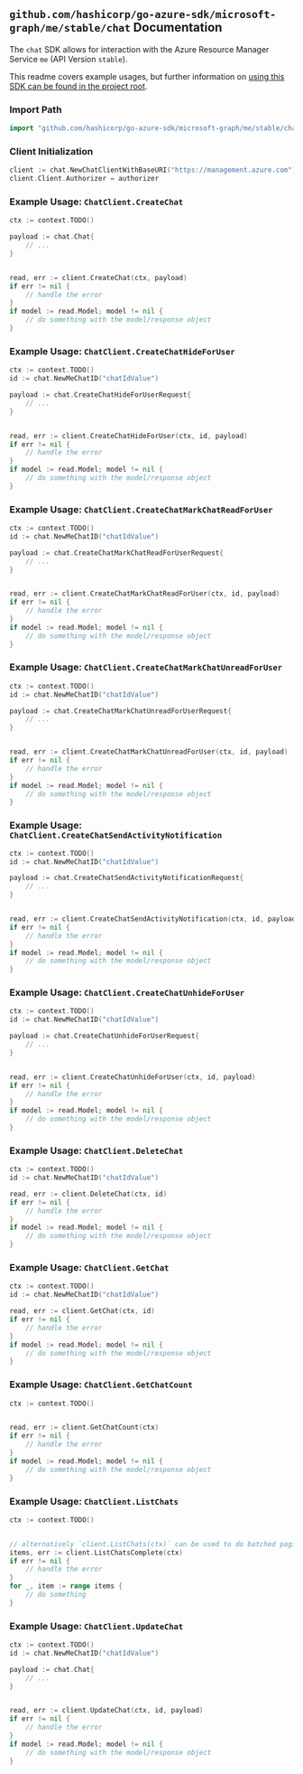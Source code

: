 
## `github.com/hashicorp/go-azure-sdk/microsoft-graph/me/stable/chat` Documentation

The `chat` SDK allows for interaction with the Azure Resource Manager Service `me` (API Version `stable`).

This readme covers example usages, but further information on [using this SDK can be found in the project root](https://github.com/hashicorp/go-azure-sdk/tree/main/docs).

### Import Path

```go
import "github.com/hashicorp/go-azure-sdk/microsoft-graph/me/stable/chat"
```


### Client Initialization

```go
client := chat.NewChatClientWithBaseURI("https://management.azure.com")
client.Client.Authorizer = authorizer
```


### Example Usage: `ChatClient.CreateChat`

```go
ctx := context.TODO()

payload := chat.Chat{
	// ...
}


read, err := client.CreateChat(ctx, payload)
if err != nil {
	// handle the error
}
if model := read.Model; model != nil {
	// do something with the model/response object
}
```


### Example Usage: `ChatClient.CreateChatHideForUser`

```go
ctx := context.TODO()
id := chat.NewMeChatID("chatIdValue")

payload := chat.CreateChatHideForUserRequest{
	// ...
}


read, err := client.CreateChatHideForUser(ctx, id, payload)
if err != nil {
	// handle the error
}
if model := read.Model; model != nil {
	// do something with the model/response object
}
```


### Example Usage: `ChatClient.CreateChatMarkChatReadForUser`

```go
ctx := context.TODO()
id := chat.NewMeChatID("chatIdValue")

payload := chat.CreateChatMarkChatReadForUserRequest{
	// ...
}


read, err := client.CreateChatMarkChatReadForUser(ctx, id, payload)
if err != nil {
	// handle the error
}
if model := read.Model; model != nil {
	// do something with the model/response object
}
```


### Example Usage: `ChatClient.CreateChatMarkChatUnreadForUser`

```go
ctx := context.TODO()
id := chat.NewMeChatID("chatIdValue")

payload := chat.CreateChatMarkChatUnreadForUserRequest{
	// ...
}


read, err := client.CreateChatMarkChatUnreadForUser(ctx, id, payload)
if err != nil {
	// handle the error
}
if model := read.Model; model != nil {
	// do something with the model/response object
}
```


### Example Usage: `ChatClient.CreateChatSendActivityNotification`

```go
ctx := context.TODO()
id := chat.NewMeChatID("chatIdValue")

payload := chat.CreateChatSendActivityNotificationRequest{
	// ...
}


read, err := client.CreateChatSendActivityNotification(ctx, id, payload)
if err != nil {
	// handle the error
}
if model := read.Model; model != nil {
	// do something with the model/response object
}
```


### Example Usage: `ChatClient.CreateChatUnhideForUser`

```go
ctx := context.TODO()
id := chat.NewMeChatID("chatIdValue")

payload := chat.CreateChatUnhideForUserRequest{
	// ...
}


read, err := client.CreateChatUnhideForUser(ctx, id, payload)
if err != nil {
	// handle the error
}
if model := read.Model; model != nil {
	// do something with the model/response object
}
```


### Example Usage: `ChatClient.DeleteChat`

```go
ctx := context.TODO()
id := chat.NewMeChatID("chatIdValue")

read, err := client.DeleteChat(ctx, id)
if err != nil {
	// handle the error
}
if model := read.Model; model != nil {
	// do something with the model/response object
}
```


### Example Usage: `ChatClient.GetChat`

```go
ctx := context.TODO()
id := chat.NewMeChatID("chatIdValue")

read, err := client.GetChat(ctx, id)
if err != nil {
	// handle the error
}
if model := read.Model; model != nil {
	// do something with the model/response object
}
```


### Example Usage: `ChatClient.GetChatCount`

```go
ctx := context.TODO()


read, err := client.GetChatCount(ctx)
if err != nil {
	// handle the error
}
if model := read.Model; model != nil {
	// do something with the model/response object
}
```


### Example Usage: `ChatClient.ListChats`

```go
ctx := context.TODO()


// alternatively `client.ListChats(ctx)` can be used to do batched pagination
items, err := client.ListChatsComplete(ctx)
if err != nil {
	// handle the error
}
for _, item := range items {
	// do something
}
```


### Example Usage: `ChatClient.UpdateChat`

```go
ctx := context.TODO()
id := chat.NewMeChatID("chatIdValue")

payload := chat.Chat{
	// ...
}


read, err := client.UpdateChat(ctx, id, payload)
if err != nil {
	// handle the error
}
if model := read.Model; model != nil {
	// do something with the model/response object
}
```
